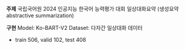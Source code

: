**주제**
국립국어원 2024 인공지능 한국어 능력평가 대회 
일상대화요약 (생성요약 abstractive summarization)

**구현**
Model: Ko-BART-V2
Dataset: 다자간 일상대화 데이터
- train 506, valid 102, test 408
